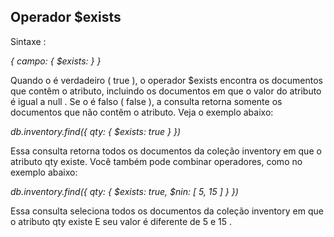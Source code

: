 ## Operador $exists
Sintaxe :

*{ campo: { $exists: <boolean> } }*

Quando o <boolean> é verdadeiro ( true ), o operador $exists encontra os documentos que contêm o atributo, incluindo os documentos em que o valor do atributo é igual a null . Se o <boolean> é falso ( false ), a consulta retorna somente os documentos que não contêm o atributo.
Veja o exemplo abaixo:

*db.inventory.find({ qty: { $exists: true } })*

Essa consulta retorna todos os documentos da coleção inventory em que o atributo qty existe.
Você também pode combinar operadores, como no exemplo abaixo:

*db.inventory.find({ qty: { $exists: true, $nin: [ 5, 15 ] } })*

Essa consulta seleciona todos os documentos da coleção inventory em que o atributo qty existe E seu valor é diferente de 5 e 15 .
